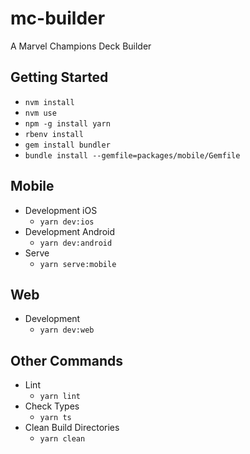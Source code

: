 # mc-builder

A Marvel Champions Deck Builder

## Getting Started

- `nvm install`
- `nvm use`
- `npm -g install yarn`
- `rbenv install`
- `gem install bundler`
- `bundle install --gemfile=packages/mobile/Gemfile`

## Mobile

- Development iOS
  - `yarn dev:ios`
- Development Android
  - `yarn dev:android`
- Serve
  - `yarn serve:mobile`

## Web

- Development
  - `yarn dev:web`

## Other Commands

- Lint
  - `yarn lint`
- Check Types
  - `yarn ts`
- Clean Build Directories
  - `yarn clean`

